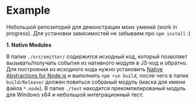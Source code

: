 # Example
Небольшой репозиторий для демонстрации моих умений (work in progress).
Для установки зависимостей не забываем про `npm install` :)

**1. Native Modules**

В папке `./src/emitter/` содержится исходный код, который позволяет вызывать/получать события из нативного модуля в JS-код и обратно. Для построения из исходного кода нужно установить  [Native Abstractions for Node.js](https://github.com/nodejs/nan) и выполнить `npm run build`, после чего в папке `build/Release/` должен повиться собраный модуль (маска для имени файла `*.node`). В папке `./test` находится прекомпилированый модуль для Windows x64 и небольшой интеграционный тест.